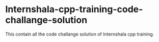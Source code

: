 # Internshala-cpp-training-code-challange-solution



This contain all the code challange solution of Internshala cpp training.

